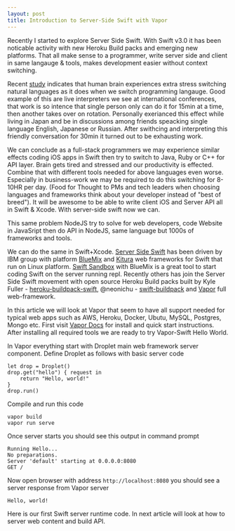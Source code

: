 ```yaml
---
layout: post
title: Introduction to Server-Side Swift with Vapor
---
```


Recently I started to explore Server Side Swift. With Swift v3.0 it has been noticable activity with new Heroku Build packs and emerging new platforms. That all make sense to a programmer, write server side and client in same langauge & tools, makes development easier without context switching. 

Recent [study](http://www.sciencedirect.com/science/article/pii/S0093934X14001266) indicates that human brain experiences extra stress switching natural languages as it does when we switch programming langauge. Good example of this are live interpreters we see at international conferences, that work is so intence that single person only can do it for 15min at a time, then another takes over on rotation. Personally exerianced this effect while living in Japan and be in discussions among friends speacking single language English, Japanese or Russian. After swithcing and interpreting this friendly conversation for 30min it turned out to be exhausting work. 

We can conclude as a full-stack programmers we may experience similar effects coding iOS apps in Swift then try to switch to Java, Ruby or C++ for API layer. Brain gets tired and stressed and our productivity is effected. Combine that with different tools needed for above languages even worse. Especially in business-work we may be required to do this switching for 8-10HR per day. (Food for Thought to PMs and tech leaders when choosing languages and frameworks think about your developer instead of "best of breed").
It will be awesome to be able to write client iOS and Server API all in Swift & Xcode. With server-side swift now we can.

This same problem NodeJS try to solve for web developers, code Website in JavaSript then do API in NodeJS, same language but 1000s of frameworks and tools. 

We can do the same in Swift+Xcode. [Server Side Swift](https://developer.ibm.com/swift/) has been driven by IBM group with platform [BlueMix](https://console.ng.bluemix.net/docs/runtimes/swift/index.html) and [Kitura](https://github.com/IBM-Swift/Kitura) web frameworks for Swift that run on Linux platform. [Swift Sandbox](https://swift.sandbox.bluemix.net/#/repl) with BlueMix is a great tool to start coding Swift on the server running repl. Recently others has join the Server Side Swift movement with open source Heroku Build packs built by Kyle Fuller - [heroku-buildpack-swift](https://github.com/kylef/heroku-buildpack-swift), @neonichu - [swift-buildpack](https://elements.heroku.com/buildpacks/neonichu/swift-buildpack) and [Vapor](https://vapor.codes/) full web-framework.

In this article we will look at Vapor that seem to have all support needed for typical web apps such as AWS, Heroku, Docker, Ubutu, MySQL, Postgres, Mongo etc. First visit [Vapor Docs](https://vapor.github.io/documentation/getting-started/install-swift-3-macos.html) for install and quick start instructions.
After installing all required tools we are ready to try Vapor-Swift Hello World.

In Vapor everything start with Droplet main web framework server component. Define Droplet as follows with basic server code

```
let drop = Droplet()
drop.get("hello") { request in
    return "Hello, world!"
}
drop.run()
```
Compile and run this code

```
vapor build
vapor run serve
```
Once server starts you should see this output in command prompt

```
Running Hello...
No preparations.
Server 'default' starting at 0.0.0.0:8080
GET /
```

Now open browser with address `http://localhost:8080` you should see a server response from Vapor server

```
Hello, world!
```

Here is our first Swift server runtime code. In next article will look at how to server web content and build API.